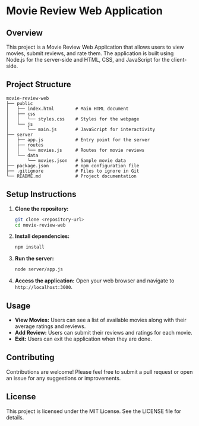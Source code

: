 # Movie Review Web Application

## Overview
This project is a Movie Review Web Application that allows users to view movies, submit reviews, and rate them. The application is built using Node.js for the server-side and HTML, CSS, and JavaScript for the client-side.

## Project Structure
```
movie-review-web
├── public
│   ├── index.html        # Main HTML document
│   ├── css
│   │   └── styles.css    # Styles for the webpage
│   └── js
│       └── main.js       # JavaScript for interactivity
├── server
│   ├── app.js            # Entry point for the server
│   ├── routes
│   │   └── movies.js     # Routes for movie reviews
│   └── data
│       └── movies.json   # Sample movie data
├── package.json          # npm configuration file
├── .gitignore            # Files to ignore in Git
└── README.md             # Project documentation
```

## Setup Instructions

1. **Clone the repository:**
   ```bash
   git clone <repository-url>
   cd movie-review-web
   ```

2. **Install dependencies:**
   ```bash
   npm install
   ```

3. **Run the server:**
   ```bash
   node server/app.js
   ```

4. **Access the application:**
   Open your web browser and navigate to `http://localhost:3000`.

## Usage
- **View Movies:** Users can see a list of available movies along with their average ratings and reviews.
- **Add Review:** Users can submit their reviews and ratings for each movie.
- **Exit:** Users can exit the application when they are done.

## Contributing
Contributions are welcome! Please feel free to submit a pull request or open an issue for any suggestions or improvements.

## License
This project is licensed under the MIT License. See the LICENSE file for details.